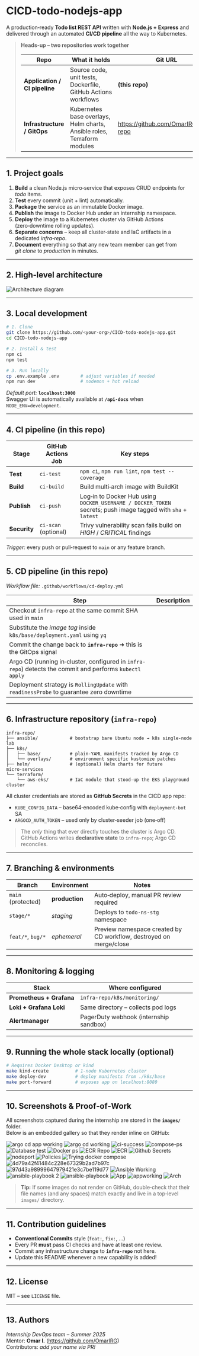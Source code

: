 # CICD‑todo‑nodejs‑app

A production‑ready **Todo list REST API** written with **Node.js + Express** and delivered through an automated **CI/CD pipeline** all the way to Kubernetes.

> **Heads‑up – two repositories work together**
>
> | Repo | What it holds | Git URL |
> | ---- | ------------- | ------- |
> | **Application / CI pipeline** | Source code, unit tests, Dockerfile, GitHub Actions workflows | **(this repo)** |
> | **Infrastructure / GitOps** | Kubernetes base overlays, Helm charts, Ansible roles, Terraform modules | <https://github.com/OmarIRG/infra-repo> |

---

## 1. Project goals

1. **Build** a clean Node.js micro‑service that exposes CRUD endpoints for *todo* items.  
2. **Test** every commit (unit + lint) automatically.  
3. **Package** the service as an immutable Docker image.  
4. **Publish** the image to Docker Hub under an internship namespace.  
5. **Deploy** the image to a Kubernetes cluster via GitHub Actions (zero‑downtime rolling updates).  
6. **Separate concerns** – keep all cluster‑state and IaC artifacts in a dedicated *infra‑repo*.  
7. **Document** everything so that any new team member can get from *git clone* to *production* in minutes.

---

## 2. High‑level architecture

![Architecture diagram](images/Arch.png)

---

## 3. Local development

```bash
# 1. Clone
git clone https://github.com/<your‑org>/CICD-todo-nodejs-app.git
cd CICD-todo-nodejs-app

# 2. Install & test
npm ci
npm test

# 3. Run locally
cp .env.example .env        # adjust variables if needed
npm run dev                 # nodemon + hot reload
```

*Default port:* **`localhost:3000`**  
Swagger UI is automatically available at **`/api-docs`** when `NODE_ENV=development`.

---

## 4. CI pipeline (in this repo)

| Stage | GitHub Actions Job | Key steps |
| ----- | ------------------ | --------- |
| **Test**   | `ci-test`         | `npm ci`, `npm run lint`, `npm test --coverage` |
| **Build**  | `ci-build`        | Build multi‑arch image with BuildKit |
| **Publish**| `ci-push`         | Log‑in to Docker Hub using `DOCKER_USERNAME / DOCKER_TOKEN` secrets; push image tagged with `sha` + `latest` |
| **Security** | `ci-scan` (optional) | Trivy vulnerability scan fails build on *HIGH* / *CRITICAL* findings |

*Trigger:* every push or pull‑request to `main` or any feature branch.

---

## 5. CD pipeline (in this repo)

*Workflow file:* `.github/workflows/cd-deploy.yml`

| Step | Description |
| ---- | ----------- |
| Checkout `infra-repo` at the same commit SHA used in `main` |
| Substitute the *image tag* inside `k8s/base/deployment.yaml` using `yq` |
| Commit the change back to **`infra-repo`** ➜ this is the GitOps signal |
| Argo CD (running in‑cluster, configured in `infra-repo`) detects the commit and performs `kubectl apply` |
| Deployment strategy is `RollingUpdate` with `readinessProbe` to guarantee zero downtime |

---

## 6. Infrastructure repository (`infra-repo`)

```
infra-repo/
├── ansible/            # bootstrap bare Ubuntu node → k8s single‑node lab
├── k8s/
│   ├── base/           # plain‑YAML manifests tracked by Argo CD
│   └── overlays/       # environment specific kustomize patches
├── helm/               # (optional) Helm charts for future micro‑services
└── terraform/
    └── aws-eks/        # IaC module that stood‑up the EKS playground cluster
```

All cluster credentials are stored as **GitHub Secrets** in the CICD app repo:

* `KUBE_CONFIG_DATA` – base64‑encoded kube‑config with `deployment-bot` SA  
* `ARGOCD_AUTH_TOKEN` – used only by cluster‑seeder job (one‑off)  

> The *only* thing that ever directly touches the cluster is Argo CD.  
> GitHub Actions writes **declarative state** to `infra-repo`; Argo CD reconciles.

---

## 7. Branching & environments

| Branch | Environment | Notes |
| ------ | ----------- | ----- |
| `main` (protected) | **production** | Auto‑deploy, manual PR review required |
| `stage/*`          | *staging*      | Deploys to `todo-ns-stg` namespace |
| `feat/*`, `bug/*`  | *ephemeral*    | Preview namespace created by CD workflow, destroyed on merge/close |

---

## 8. Monitoring & logging

| Stack | Where configured |
| ----- | ---------------- |
| **Prometheus + Grafana** | `infra-repo/k8s/monitoring/` |
| **Loki + Grafana Loki** | Same directory – collects pod logs |
| **Alertmanager**        | PagerDuty webhook (internship sandbox) |

---

## 9. Running the whole stack locally (optional)

```bash
# Requires Docker Desktop or kind
make kind-create          # 1‑node Kubernetes cluster
make deploy-dev           # deploy manifests from ./k8s/base
make port-forward         # exposes app on localhost:8080
```

---

## 10. Screenshots & Proof‑of‑Work

All screenshots captured during the internship are stored in the **`images/`** folder.  
Below is an embedded gallery so that they render inline on GitHub:

![argo cd app working](images/argo%20cd%20app%20working.jpg)
![argo cd working](images/argo%20cd%20working.jpg)
![ci-success](images/ci-success.jpg)
![compose-ps](images/compose-ps.jpg)
![Database test](images/Database%20test.jpg)
![Docker ps](images/Docker%20ps.jpg)
![ECR Repo](images/ECR%20Repo.jpg)
![ECR](images/ECR.jpg)
![Github Secrets](images/Github%20Secrets.jpg)
![nodeport](images/nodeport.jpg)
![Policies](images/Policies.jpg)
![Trying docker compose](images/Trying%20docker%20compose.jpg)
![4d79a42f41484c228e67329b2ad7b97c](images/4d79a42f41484c228e67329b2ad7b97c.jpg)
![97d43a98999647979421e3c7be119d77](images/97d43a98999647979421e3c7be119d77.jpg)
![Ansible Working](images/Ansible%20Working.jpg)
![ansible-playbook 2](images/ansible-playbook%202.jpg)
![ansible-playbook](images/ansible-playbook.jpg)
![App](images/App.jpg)
![appworking](images/appworking.jpg)
![Arch](images/Arch.png)

> **Tip:** If some images do not render on GitHub, double‑check that their file names (and any spaces) match exactly and live in a top‑level `images/` directory.

---

## 11. Contribution guidelines

* **Conventional Commits** style (`feat:`, `fix:`, …)  
* Every PR **must** pass CI checks and have at least one review.  
* Commit any infrastructure change to **`infra-repo`** not here.  
* Update this README whenever a new capability is added!

---

## 12. License

MIT – see `LICENSE` file.

---

## 13. Authors

*Internship DevOps team – Summer 2025*  
Mentor: **Omar I.** (<https://github.com/OmarIRG>)  
Contributors: *add your name via PR!*
